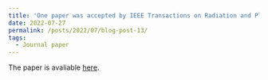 ```yaml
---
title: 'One paper was accepted by IEEE Transactions on Radiation and Plasma Medical Sciences'
date: 2022-07-27
permalink: /posts/2022/07/blog-post-13/
tags:
  - Journal paper
---
```


The paper is avaliable [here](https://ieeexplore.ieee.org/document/9843905).

